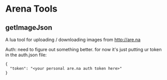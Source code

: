 # Arena Tools

## getImageJson

A lua tool for uploading / downloading images from http://are.na

Auth: need to figure out something better. for now it's just putting ur token in the auth.json file:

    {
      "token": "<your personal are.na auth token here>"
    }
